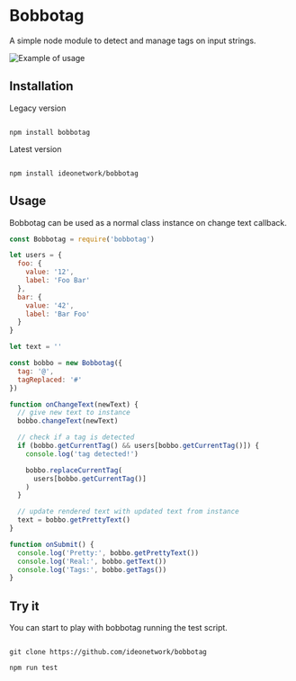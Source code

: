 # Bobbotag

A simple node module to detect and manage tags on input strings.

![Example of usage](doc/example.gif)

## Installation

Legacy version
```shell

npm install bobbotag

```

Latest version
```shell

npm install ideonetwork/bobbotag

```

## Usage

Bobbotag can be used as a normal class instance on change text callback.

```js
const Bobbotag = require('bobbotag')

let users = {
  foo: {
    value: '12',
    label: 'Foo Bar'
  },
  bar: {
    value: '42',
    label: 'Bar Foo'
  }
}

let text = ''

const bobbo = new Bobbotag({
  tag: '@',
  tagReplaced: '#'
})

function onChangeText(newText) {
  // give new text to instance
  bobbo.changeText(newText)

  // check if a tag is detected
  if (bobbo.getCurrentTag() && users[bobbo.getCurrentTag()]) {
    console.log('tag detected!')

    bobbo.replaceCurrentTag(
      users[bobbo.getCurrentTag()]
    )
  }

  // update rendered text with updated text from instance
  text = bobbo.getPrettyText()
}

function onSubmit() {
  console.log('Pretty:', bobbo.getPrettyText())
  console.log('Real:', bobbo.getText())
  console.log('Tags:', bobbo.getTags())
}
```

## Try it

You can start to play with bobbotag running the test script.

```shell

git clone https://github.com/ideonetwork/bobbotag

npm run test

```
